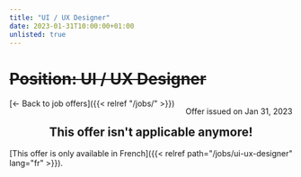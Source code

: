 ```yaml
---
title: "UI / UX Designer"
date: 2023-01-31T10:00:00+01:00
unlisted: true
---
```



# ~~Position: UI / UX Designer~~

<p style="float: right;">Offer issued on Jan 31, 2023</p>

[← Back to job offers]({{< relref "/jobs/" >}})

<div style="text-align: center;">

## This offer isn't applicable anymore!

</div>

<section>

[This offer is only available in French]({{< relref path="/jobs/ui-ux-designer" lang="fr" >}}).

</section>
